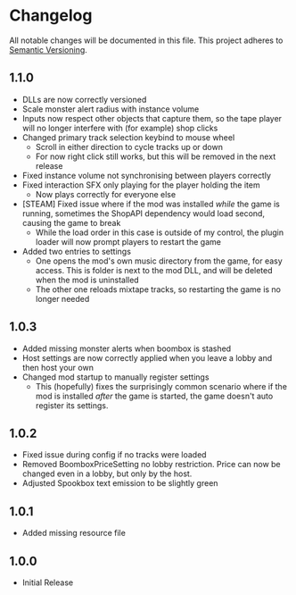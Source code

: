 # Changelog

All notable changes will be documented in this file.
This project adheres to [Semantic Versioning](https://semver.org/spec/v2.0.0.html).

## 1.1.0
- DLLs are now correctly versioned
- Scale monster alert radius with instance volume
- Inputs now respect other objects that capture them, so the tape player will no longer interfere with (for example) shop clicks
- Changed primary track selection keybind to mouse wheel
  - Scroll in either direction to cycle tracks up or down
  - For now right click still works, but this will be removed in the next release
- Fixed instance volume not synchronising between players correctly
- Fixed interaction SFX only playing for the player holding the item
  - Now plays correctly for everyone else
- [STEAM] Fixed issue where if the mod was installed *while* the game is running, sometimes the ShopAPI dependency would load second, causing the game to break
  - While the load order in this case is outside of my control, the plugin loader will now prompt players to restart the game
- Added two entries to settings
  - One opens the mod's own music directory from the game, for easy access. This is folder is next to the mod DLL, and will be deleted when the mod is uninstalled
  - The other one reloads mixtape tracks, so restarting the game is no longer needed

## 1.0.3
- Added missing monster alerts when boombox is stashed
- Host settings are now correctly applied when you leave a lobby and then host your own
- Changed mod startup to manually register settings
  - This (hopefully) fixes the surprisingly common scenario where if the mod is installed *after* the game is started, the game doesn't auto register its settings.

## 1.0.2
- Fixed issue during config if no tracks were loaded
- Removed BoomboxPriceSetting no lobby restriction. Price can now be changed even in a lobby, but only by the host.
- Adjusted Spookbox text emission to be slightly green

## 1.0.1
- Added missing resource file

## 1.0.0
- Initial Release